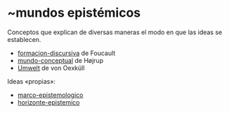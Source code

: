 # ~mundos epistémicos

Conceptos que explican de diversas maneras el modo en que las ideas se establecen.

* [formacion-discursiva](formacion-discursiva.md) de Foucault
* [mundo-conceptual](mundo-conceptual.md) de Højrup
* [Umwelt](Umwelt.md) de von Oexküll

Ideas «propias»:

* [marco-epistemologico](marco-epistemologico.md)
* [horizonte-epistemico](horizonte-epistemico.md)

